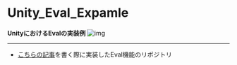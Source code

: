 # Unity_Eval_Expamle
**UnityにおけるEvalの実装例**
 ![img](https://trap.jp/content/images/2021/04/codegame-1.gif)

---
- [こちらの記事](https://trap.jp/post/1292/)を書く際に実装したEval機能のリポジトリ
